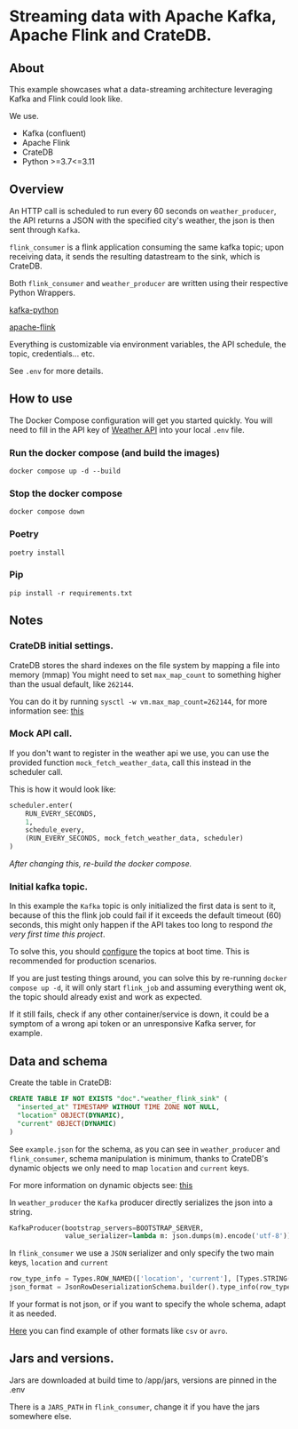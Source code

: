 # Streaming data with Apache Kafka, Apache Flink and CrateDB.

## About

This example showcases what a data-streaming architecture leveraging Kafka and Flink could look
like.

We use.

- Kafka (confluent)
- Apache Flink
- CrateDB 
- Python >=3.7<=3.11

## Overview

An HTTP call is scheduled to run every 60 seconds on `weather_producer`, the API returns a JSON
with the specified city's weather, the json is then sent through `Kafka`.

`flink_consumer` is a flink application consuming the same kafka topic;
upon receiving data, it sends the resulting datastream to the sink, which is CrateDB.

Both `flink_consumer` and `weather_producer` are written using their respective Python Wrappers.

[kafka-python](https://kafka-python.readthedocs.io/en/master/)

[apache-flink](https://nightlies.apache.org/flink/flink-docs-master/docs/dev/python/overview/)

Everything is customizable via environment variables, the API schedule, the topic, credentials...
etc.

See `.env` for more details.

## How to use

The Docker Compose configuration will get you started quickly.
You will need to fill in the API key of [Weather API](https://www.weatherapi.com/)
into your local `.env` file.

### Run the docker compose (and build the images)

```
docker compose up -d --build
```

### Stop the docker compose

```
docker compose down
```

### Poetry

```
poetry install
```

### Pip

```
pip install -r requirements.txt
```

## Notes

### CrateDB initial settings.

CrateDB stores the shard indexes on the file system by mapping a file into memory (mmap)
You might need to set `max_map_count` to something higher than the usual default, like `262144`.

You can do it by running `sysctl -w vm.max_map_count=262144`,
for more information see: [this](https://cratedb.com/docs/guide/admin/bootstrap-checks.html#linux)

### Mock API call.

If you don't want to register in the weather api we use, you can use the
provided function `mock_fetch_weather_data`, call this instead in the scheduler call.

This is how it would look like:

```python
scheduler.enter(
    RUN_EVERY_SECONDS,
    1,
    schedule_every,
    (RUN_EVERY_SECONDS, mock_fetch_weather_data, scheduler)
)
```

*After changing this, re-build the docker compose.*

### Initial kafka topic.

In this example the `Kafka` topic is only initialized the first data is sent to it, because of this
the flink job could fail if it exceeds the default timeout (60) seconds, this might only happen
if the API takes too long to respond *the very first time this project*.

To solve this, you should [configure](https://kafka.apache.org/quickstart#quickstart_createtopic)
the
topics at boot time. This is recommended for production scenarios.

If you are just testing things around, you can solve this by re-running `docker compose up -d`, it
will only start `flink_job` and assuming everything went ok, the topic should already exist and
work as expected.

If it still fails, check if any other container/service is down,
it could be a symptom of a wrong api token or an unresponsive Kafka server, for example.

## Data and schema
Create the table in CrateDB:

```sql
CREATE TABLE IF NOT EXISTS "doc"."weather_flink_sink" (
  "inserted_at" TIMESTAMP WITHOUT TIME ZONE NOT NULL,
  "location" OBJECT(DYNAMIC),
  "current" OBJECT(DYNAMIC)
)
```

See `example.json` for the schema, as you can see in `weather_producer` and `flink_consumer`, schema
manipulation is minimum,
thanks to CrateDB's dynamic objects we only need to map `location` and `current` keys.

For more information on dynamic objects
see: [this](https://cratedb.com/blog/handling-dynamic-objects-in-cratedb)

In `weather_producer` the `Kafka` producer directly serializes the json into a string.

```python
KafkaProducer(bootstrap_servers=BOOTSTRAP_SERVER,
              value_serializer=lambda m: json.dumps(m).encode('utf-8'))
```

In `flink_consumer` we use a `JSON` serializer and only specify the two main keys,
`location` and `current`

```python
row_type_info = Types.ROW_NAMED(['location', 'current'], [Types.STRING(), Types.STRING()])
json_format = JsonRowDeserializationSchema.builder().type_info(row_type_info).build()
```

If your format is not json, or if you want to specify the whole schema, adapt it as needed.

[Here](https://nightlies.apache.org/flink/flink-docs-master/api/python/examples/datastream/connectors.html)
you can find example of other formats like `csv` or `avro`.

## Jars and versions.

Jars are downloaded at build time to /app/jars, versions are pinned in the .env

There is a `JARS_PATH` in `flink_consumer`, change it if you have the jars somewhere else.
